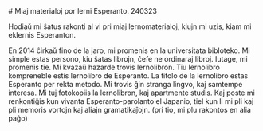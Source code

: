 <link rel="stylesheet" href="https://warut92.github.io/stilo.css">
# Miaj materialoj por lerni Esperanto. 
240323

Hodiaŭ mi ŝatus rakonti al vi pri miaj lernomaterialoj, kiujn mi uzis, kiam mi eklernis Esperanton.

En 2014 ĉirkaŭ fino de la jaro, mi promenis en la universitata bibloteko. Mi simple estas persono, kiu ŝatas librojn, ĉefe ne ordinaraj libroj. Iutage, mi promenis tie. Mi kvazaŭ hazarde trovis lernolibron. Tiu lernolibro kompreneble estis lernolibro de Esperanto. La titolo de la lernolibro estas Esperanto per rekta metodo. Mi trovis ĝin stranga lingvo, kaj samtempe interesa. Mi tuj fotokopiis la lernolibron, kaj apartmente studis. Kaj poste mi renkontiĝis kun vivanta Esperanto-parolanto el Japanio, tiel kun li mi pli kaj pli memoris vortojn kaj aliajn gramatikaĵojn. (pri tio, mi plu rakontos en alia paĝo)
